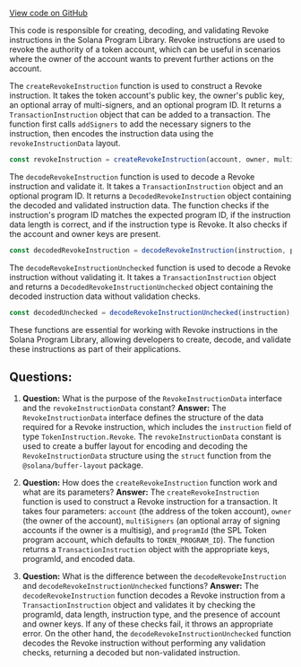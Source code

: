 [View code on GitHub](https://github.com/solana-labs/solana-program-library/token/js/src/instructions/revoke.ts)

This code is responsible for creating, decoding, and validating Revoke instructions in the Solana Program Library. Revoke instructions are used to revoke the authority of a token account, which can be useful in scenarios where the owner of the account wants to prevent further actions on the account.

The `createRevokeInstruction` function is used to construct a Revoke instruction. It takes the token account's public key, the owner's public key, an optional array of multi-signers, and an optional program ID. It returns a `TransactionInstruction` object that can be added to a transaction. The function first calls `addSigners` to add the necessary signers to the instruction, then encodes the instruction data using the `revokeInstructionData` layout.

```javascript
const revokeInstruction = createRevokeInstruction(account, owner, multiSigners, programId);
```

The `decodeRevokeInstruction` function is used to decode a Revoke instruction and validate it. It takes a `TransactionInstruction` object and an optional program ID. It returns a `DecodedRevokeInstruction` object containing the decoded and validated instruction data. The function checks if the instruction's program ID matches the expected program ID, if the instruction data length is correct, and if the instruction type is Revoke. It also checks if the account and owner keys are present.

```javascript
const decodedRevokeInstruction = decodeRevokeInstruction(instruction, programId);
```

The `decodeRevokeInstructionUnchecked` function is used to decode a Revoke instruction without validating it. It takes a `TransactionInstruction` object and returns a `DecodedRevokeInstructionUnchecked` object containing the decoded instruction data without validation checks.

```javascript
const decodedUnchecked = decodeRevokeInstructionUnchecked(instruction);
```

These functions are essential for working with Revoke instructions in the Solana Program Library, allowing developers to create, decode, and validate these instructions as part of their applications.
## Questions: 
 1. **Question:** What is the purpose of the `RevokeInstructionData` interface and the `revokeInstructionData` constant?
   **Answer:** The `RevokeInstructionData` interface defines the structure of the data required for a Revoke instruction, which includes the `instruction` field of type `TokenInstruction.Revoke`. The `revokeInstructionData` constant is used to create a buffer layout for encoding and decoding the `RevokeInstructionData` structure using the `struct` function from the `@solana/buffer-layout` package.

2. **Question:** How does the `createRevokeInstruction` function work and what are its parameters?
   **Answer:** The `createRevokeInstruction` function is used to construct a Revoke instruction for a transaction. It takes four parameters: `account` (the address of the token account), `owner` (the owner of the account), `multiSigners` (an optional array of signing accounts if the owner is a multisig), and `programId` (the SPL Token program account, which defaults to `TOKEN_PROGRAM_ID`). The function returns a `TransactionInstruction` object with the appropriate keys, programId, and encoded data.

3. **Question:** What is the difference between the `decodeRevokeInstruction` and `decodeRevokeInstructionUnchecked` functions?
   **Answer:** The `decodeRevokeInstruction` function decodes a Revoke instruction from a `TransactionInstruction` object and validates it by checking the programId, data length, instruction type, and the presence of account and owner keys. If any of these checks fail, it throws an appropriate error. On the other hand, the `decodeRevokeInstructionUnchecked` function decodes the Revoke instruction without performing any validation checks, returning a decoded but non-validated instruction.